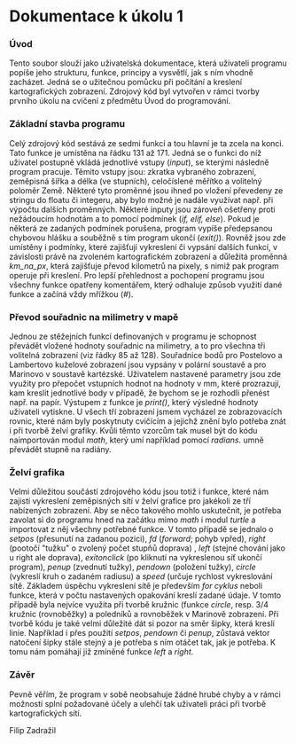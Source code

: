 # Dokumentace k úkolu 1
### Úvod
Tento soubor slouží jako uživatelská dokumentace, která uživateli programu popíše jeho strukturu, 
funkce, principy a vysvětlí, jak s ním vhodně zacházet. Jedná se o užitečnou pomůcku při 
počítání a kreslení kartografických zobrazení. Zdrojový kód byl vytvořen v rámci tvorby 
prvního úkolu na cvičení z předmětu Úvod do programování.
### Základní stavba programu
Celý zdrojový kód sestává ze sedmi funkcí a tou hlavní je ta zcela na konci. Tato funkce je 
umístěna na řádku 131 až 171. Jedná se o funkci do níž uživatel postupně vkládá jednotlivé
vstupy (*input*), se kterými následně program pracuje. Těmito vstupy jsou: zkratka vybraného
zobrazení, zeměpisná šířka a délka (ve stupních), celočíslené měřítko a volitelný poloměr
Země. Některé tyto proměnné jsou ihned po vložení převedeny ze stringu do floatu či integeru, 
aby bylo možné je nadále využívat např. při výpočtu dalších proměnných. Některé inputy 
jsou zároveň ošetřeny proti nežádoucím hodnotám a to pomocí podmínek (*if, elif, else*). 
Pokud je některá ze zadaných podmínek porušena, program vypíše předepsanou chybovou hlášku
a souběžně s tím program ukončí (*exit()*). Rovněž jsou zde umístěny i podmínky, které zajišťují
vykreslení či vypsání dalších funkcí, v závislosti právě na zvoleném kartografickém zobrazení 
a důležitá proměnná *km_na_px*, která zajišťuje převod kilometrů na pixely, s nimiž pak program
operuje při kreslení. Pro lepší přehlednost a pochopení programu jsou všechny funkce opatřeny 
komentářem, který odhaluje způsob využití dané funkce a začíná vždy mřížkou (*#*). 
### Převod souřadnic na milimetry v mapě
Jednou ze stěžejních funkcí definovaných v programu je schopnost převádět vložené hodnoty souřadnic
na milimetry, a to pro všechna tři volitelná zobrazení (viz řádky 85 až 128). Souřadnice bodů pro
Postelovo a Lambertovo kuželové zobrazení jsou vypsány v polární soustavě a pro Marinovo v 
soustavě kartézské. Uživatelem nastavené parametry jsou zde využity pro přepočet vstupních hodnot
na hodnoty v mm, které prozrazují, kam kreslit jednotlivé body v případě, že bychom se je 
rozhodli přenést např. na papír. Výstupem z funkce je *print()*, který výsledné hodnoty uživateli
vytiskne. U všech tří zobrazení jsmem vycházel ze zobrazovacích rovnic, které nám byly poskytnuty
cvičícím a jejichž znění bylo potřeba znát i při tvorbě želví grafiky. Kvůli těmto vzorcům tak
musel být do kódu naimportován modul *math*, který umí například pomocí *radians.* umně převádět 
stupně na radiány.
### Želví grafika
Velmi důležitou součástí zdrojového kódu jsou totiž i funkce, které nám zajistí vykreslení zeměpisných
sítí v želví grafice pro jakékoli ze tří nabízených zobrazení. Aby se něco takového mohlo uskutečnit, 
je potřeba zavolat si do programu hned na začátku mimo *math* i modul *turtle* a importovat z něj 
všechny potřebné funkce. V tomto případě se jednalo o *setpos* (přesunutí na zadanou pozici), *fd* 
(*forward*; pohyb vpřed), *right* (pootočí "tužku" o zvolený počet stupňů doprava) , *left* (stejné chování
jako u right ale doprava), *exitonclick* (po kliknutí na vykreslenou síť ukončí program), *penup* (zvednutí
tužky), *pendown* (položení tužky), *circle* (vykreslí kruh o zadaném radiusu) a *speed* (určuje rychlost 
vykreslování sítě. Základem úspěchu vykreslení sítě je především *for cyklus* neboli funkce, která v počtu
nastavených opakování kreslí zadané údaje. V tomto případě byla nejvíce využita při tvorbě kružnic (funkce 
*circle*, resp. 3/4 kružnic (rovnoběžky) a poledníků a rovnoběžek v Marinově zobrazení. Při tvorbě kódu
je také velmi důležité dát si pozor na směr šipky, která kreslí linie. Například i přes použití *setpos*,
*pendown* či *penup*, zůstavá vektor natočení šipky stále stejný a je potřeba s ním otáčet tak, jak je potřeba.
K tomu nám pomáhají již zmíněné funkce *left* a *right*.
### Závěr
Pevně věřím, že program v sobě neobsahuje žádné hrubé chyby a v rámci možností splní požadované účely 
a ulehčí tak uživateli práci při tvorbě kartografických sítí. 

Filip Zadražil



